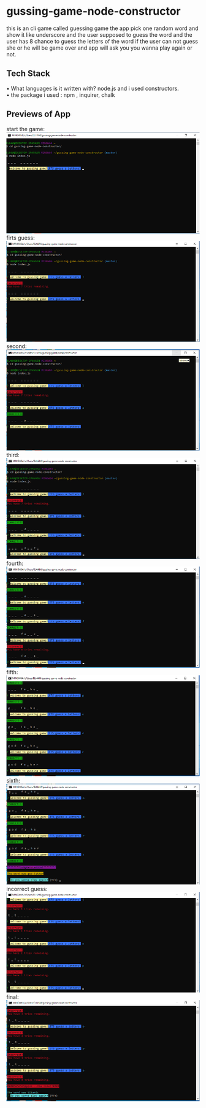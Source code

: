 # gussing-game-node-constructor

 this is an cli game called guessing game the app pick one random word and show it like underscore and the user supposed to guess the word and the user has 8 chance to guess the letters of the word if the user can not guess she or he will be game over and app will ask you you wanna play again or not.

 ## Tech Stack

•	What languages is it written with?  node.js and i used constructors.        
•	the package i used : npm , inquirer, chalk

 ##  Previews of App 
  start the game: ![start](images/1.png)   
  firts guess: ![first](images/2.png) 
  second: ![questions](images/3.png) 
  third: ![questions](images/4.png) 
  fourth: ![questions](images/5.png) 
  fifth: ![questions](images/6.png) 
  sixth: ![questions](images/7.png) 
  incorrect guess: ![questions](images/8.png) 
  final: ![questions](images/9.png) 
        
